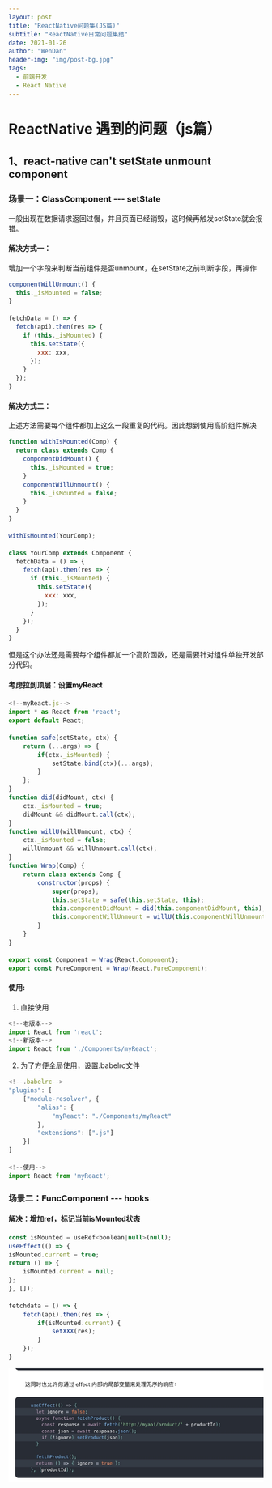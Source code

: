 ```yaml
---
layout: post
title: "ReactNative问题集(JS篇)"
subtitle: "ReactNative日常问题集结"
date: 2021-01-26
author: "WenDan"
header-img: "img/post-bg.jpg"
tags:
  - 前端开发
  - React Native
---
```


# ReactNative 遇到的问题（js篇）

## 1、react-native can't setState unmount component

### 场景一：ClassComponent --- setState

一般出现在数据请求返回过慢，并且页面已经销毁，这时候再触发setState就会报错。

#### 解决方式一：

增加一个字段来判断当前组件是否unmount，在setState之前判断字段，再操作

```javascript
componentWillUnmount() {
  this._isMounted = false;
}

fetchData = () => {
  fetch(api).then(res => {
    if (this._isMounted) {
      this.setState({
        xxx: xxx,
      });
    }
  });
}
```

#### 解决方式二：

上述方法需要每个组件都加上这么一段重复的代码。因此想到使用高阶组件解决

```javascript
function withIsMounted(Comp) {
  return class extends Comp {
    componentDidMount() {
      this._isMounted = true;
    }
    componentWillUnmount() {
      this._isMounted = false;
    }
  }
}

withIsMounted(YourComp);

class YourComp extends Component {
  fetchData = () => {
    fetch(api).then(res => {
      if (this._isMounted) {
        this.setState({
          xxx: xxx,
        });
      }
    });
  }
}
```

但是这个办法还是需要每个组件都加一个高阶函数，还是需要针对组件单独开发部分代码。

#### 考虑拉到顶层：设置myReact

```javascript
<!--myReact.js-->
import * as React from 'react';
export default React;

function safe(setState, ctx) {
    return (...args) => {
        if(ctx._isMounted) {
            setState.bind(ctx)(...args);
        }
    };
}
function did(didMount, ctx) {
    ctx._isMounted = true;
    didMount && didMount.call(ctx);
}
function willU(willUnmount, ctx) {
    ctx._isMounted = false;
    willUnmount && willUnmount.call(ctx);
}
function Wrap(Comp) {
    return class extends Comp {
        constructor(props) {
            super(props);
            this.setState = safe(this.setState, this);
            this.componentDidMount = did(this.componentDidMount, this);
            this.componentWillUnmount = willU(this.componentWillUnmount, this);
        }
    }
}

export const Component = Wrap(React.Component);
export const PureComponent = Wrap(React.PureComponent);
```

#### 使用:
1. 直接使用

```javascript
<!--老版本-->
import React from 'react';
<!--新版本-->
import React from './Components/myReact';
```

2. 为了方便全局使用，设置.babelrc文件

```javascript
<!--.babelrc-->
"plugins": [
    ["module-resolver", {
        "alias": {
            "myReact": "./Components/myReact"
        },
        "extensions": [".js"]
    }]
]

<!--使用-->
import React from 'myReact';
```

### 场景二：FuncComponent --- hooks

#### 解决：增加ref，标记当前isMounted状态

```javascript
const isMounted = useRef<boolean|null>(null);
useEffect(() => {
isMounted.current = true;
return () => {
    isMounted.current = null;
};
}, []);

fetchdata = () => {
    fetch(api).then(res => {
        if(isMounted.current) {
            setXXX(res);
        }
    });
}
```

![参照官方手册](/img/in-post/react-native/16075735488820.jpg)
